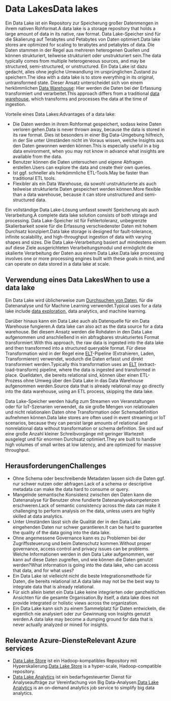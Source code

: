 # <a name="data-lakes"></a><span data-ttu-id="7ffcf-101">Data Lakes</span><span class="sxs-lookup"><span data-stu-id="7ffcf-101">Data lakes</span></span>

<span data-ttu-id="7ffcf-102">Ein Data Lake ist ein Repository zur Speicherung großer Datenmengen in ihrem nativen Rohformat.</span><span class="sxs-lookup"><span data-stu-id="7ffcf-102">A data lake is a storage repository that holds a large amount of data in its native, raw format.</span></span> <span data-ttu-id="7ffcf-103">Data Lake-Speicher sind für die Skalierung auf Terabytes und Petabytes von Daten optimiert.</span><span class="sxs-lookup"><span data-stu-id="7ffcf-103">Data lake stores are optimized for scaling to terabytes and petabytes of data.</span></span> <span data-ttu-id="7ffcf-104">Die Daten stammen in der Regel aus mehreren heterogenen Quellen und können strukturiert, teilweise strukturiert oder unstrukturiert sein.</span><span class="sxs-lookup"><span data-stu-id="7ffcf-104">The data typically comes from multiple heterogeneous sources, and may be structured, semi-structured, or unstructured.</span></span> <span data-ttu-id="7ffcf-105">Ein Data Lake ist dazu gedacht, alles ohne jegliche Umwandlung im ursprünglichen Zustand zu speichern.</span><span class="sxs-lookup"><span data-stu-id="7ffcf-105">The idea with a data lake is to store everything in its original, untransformed state.</span></span> <span data-ttu-id="7ffcf-106">Dieser Ansatz unterscheidet sich von einem herkömmlichen [Data Warehouse](../relational-data/data-warehousing.md): Hier werden die Daten bei der Erfassung transformiert und verarbeitet.</span><span class="sxs-lookup"><span data-stu-id="7ffcf-106">This approach differs from a traditional [data warehouse](../relational-data/data-warehousing.md), which transforms and processes the data at the time of ingestion.</span></span>

<span data-ttu-id="7ffcf-107">Vorteile eines Data Lakes:</span><span class="sxs-lookup"><span data-stu-id="7ffcf-107">Advantages of a data lake:</span></span>

- <span data-ttu-id="7ffcf-108">Die Daten werden in ihrem Rohformat gespeichert, sodass keine Daten verloren gehen.</span><span class="sxs-lookup"><span data-stu-id="7ffcf-108">Data is never thrown away, because the data is stored in its raw format.</span></span> <span data-ttu-id="7ffcf-109">Dies ist besonders in einer Big Data-Umgebung hilfreich, in der Sie unter Umständen nicht im Voraus wissen, welche Insights aus den Daten gewonnen werden können.</span><span class="sxs-lookup"><span data-stu-id="7ffcf-109">This is especially useful in a big data environment, when you may not know in advance what insights are available from the data.</span></span>
- <span data-ttu-id="7ffcf-110">Benutzer können die Daten untersuchen und eigene Abfragen erstellen.</span><span class="sxs-lookup"><span data-stu-id="7ffcf-110">Users can explore the data and create their own queries.</span></span>
- <span data-ttu-id="7ffcf-111">Ist ggf. schneller als herkömmliche ETL-Tools.</span><span class="sxs-lookup"><span data-stu-id="7ffcf-111">May be faster than traditional ETL tools.</span></span>
- <span data-ttu-id="7ffcf-112">Flexibler als ein Data Warehouse, da sowohl unstrukturierte als auch teilweise strukturierte Daten gespeichert werden können.</span><span class="sxs-lookup"><span data-stu-id="7ffcf-112">More flexible than a data warehouse, because it can store unstructured and semi-structured data.</span></span> 

<span data-ttu-id="7ffcf-113">Ein vollständige Data Lake-Lösung umfasst sowohl Speicherung als auch Verarbeitung.</span><span class="sxs-lookup"><span data-stu-id="7ffcf-113">A complete data lake solution consists of both storage and processing.</span></span> <span data-ttu-id="7ffcf-114">Data Lake-Speicher ist für Fehlertoleranz, unbegrenzte Skalierbarkeit sowie für die Erfassung verschiedenster Daten mit hohem Durchsatz konzipiert.</span><span class="sxs-lookup"><span data-stu-id="7ffcf-114">Data lake storage is designed for fault-tolerance, infinite scalability, and high-throughput ingestion of data with varying shapes and sizes.</span></span> <span data-ttu-id="7ffcf-115">Die Data Lake-Verarbeitung basiert auf mindestens einem auf diese Ziele ausgerichteten Verarbeitungsmodul und ermöglicht die skalierte Verarbeitung der Daten aus einem Data Lake.</span><span class="sxs-lookup"><span data-stu-id="7ffcf-115">Data lake processing involves one or more processing engines built with these goals in mind, and can operate on data stored in a data lake at scale.</span></span>

## <a name="when-to-use-a-data-lake"></a><span data-ttu-id="7ffcf-116">Verwendung eines Data Lakes</span><span class="sxs-lookup"><span data-stu-id="7ffcf-116">When to use a data lake</span></span>

<span data-ttu-id="7ffcf-117">Ein Data Lake wird üblicherweise zum [Durchsuchen von Daten](./interactive-data-exploration.md), für die Datenanalyse und für Machine Learning verwendet.</span><span class="sxs-lookup"><span data-stu-id="7ffcf-117">Typical uses for a data lake include [data exploration](./interactive-data-exploration.md), data analytics, and machine learning.</span></span> 

<span data-ttu-id="7ffcf-118">Darüber hinaus kann ein Data Lake auch als Datenquelle für ein Data Warehouse fungieren.</span><span class="sxs-lookup"><span data-stu-id="7ffcf-118">A data lake can also act as the data source for a data warehouse.</span></span> <span data-ttu-id="7ffcf-119">Bei diesem Ansatz werden die Rohdaten in den Data Lake aufgenommen und anschließend in ein abfragbares strukturiertes Format transformiert.</span><span class="sxs-lookup"><span data-stu-id="7ffcf-119">With this approach, the raw data is ingested into the data lake and then transformed into a structured queryable format.</span></span> <span data-ttu-id="7ffcf-120">Für diese Transformation wird in der Regel eine [ELT](../relational-data/etl.md#extract-load-and-transform-elt)-Pipeline (Extrahieren, Laden, Transformieren) verwendet, wodurch die Daten erfasst und direkt transformiert werden.</span><span class="sxs-lookup"><span data-stu-id="7ffcf-120">Typically this transformation uses an [ELT](../relational-data/etl.md#extract-load-and-transform-elt) (extract-load-transform) pipeline, where the data is ingested and transformed in place.</span></span> <span data-ttu-id="7ffcf-121">Quelldaten, die bereits relational sind, können über einen ETL-Prozess ohne Umweg über den Data Lake in das Data Warehouse aufgenommen werden.</span><span class="sxs-lookup"><span data-stu-id="7ffcf-121">Source data that is already relational may go directly into the data warehouse, using an ETL process, skipping the data lake.</span></span>

<span data-ttu-id="7ffcf-122">Data Lake-Speicher werden häufig zum Streamen von Veranstaltungen oder für IoT-Szenarien verwendet, da sie große Mengen von relationalen und nicht relationalen Daten ohne Transformation oder Schemadefinition aufnehmen können.</span><span class="sxs-lookup"><span data-stu-id="7ffcf-122">Data lake stores are often used in event streaming or IoT scenarios, because they can persist large amounts of relational and nonrelational data without transformation or schema definition.</span></span> <span data-ttu-id="7ffcf-123">Sie sind auf eine große Anzahl kleiner Schreibvorgänge mit geringer Wartezeit ausgelegt und für enormen Durchsatz optimiert.</span><span class="sxs-lookup"><span data-stu-id="7ffcf-123">They are built to handle high volumes of small writes at low latency, and are optimized for massive throughput.</span></span>

## <a name="challenges"></a><span data-ttu-id="7ffcf-124">Herausforderungen</span><span class="sxs-lookup"><span data-stu-id="7ffcf-124">Challenges</span></span>

- <span data-ttu-id="7ffcf-125">Ohne Schema oder beschreibende Metadaten lassen sich die Daten ggf. nur schwer nutzen oder abfragen.</span><span class="sxs-lookup"><span data-stu-id="7ffcf-125">Lack of a schema or descriptive metadata can make the data hard to consume or query.</span></span>
- <span data-ttu-id="7ffcf-126">Mangelnde semantische Konsistenz zwischen den Daten kann die Datenanalyse für Benutzer ohne fundierte Datenanalysekompetenzen erschweren.</span><span class="sxs-lookup"><span data-stu-id="7ffcf-126">Lack of semantic consistency across the data can make it challenging to perform analysis on the data, unless users are highly skilled at data analytics.</span></span>
- <span data-ttu-id="7ffcf-127">Unter Umständen lässt sich die Qualität der in den Data Lake eingehenden Daten nur schwer garantieren.</span><span class="sxs-lookup"><span data-stu-id="7ffcf-127">It can be hard to guarantee the quality of the data going into the data lake.</span></span> 
- <span data-ttu-id="7ffcf-128">Ohne angemessene Governance kann es zu Problemen bei der Zugriffssteuerung und beim Datenschutz kommen.</span><span class="sxs-lookup"><span data-stu-id="7ffcf-128">Without proper governance, access control and privacy issues can be problems.</span></span> <span data-ttu-id="7ffcf-129">Welche Informationen werden in den Data Lake aufgenommen, wer kann auf diese Daten zugreifen, und wie können die Daten genutzt werden?</span><span class="sxs-lookup"><span data-stu-id="7ffcf-129">What information is going into the data lake, who can access that data, and for what uses?</span></span>
- <span data-ttu-id="7ffcf-130">Ein Data Lake ist vielleicht nicht die beste Integrationsmethode für Daten, die bereits relational ist.</span><span class="sxs-lookup"><span data-stu-id="7ffcf-130">A data lake may not be the best way to integrate data that is already relational.</span></span>
- <span data-ttu-id="7ffcf-131">Für sich allein bietet ein Data Lake keine integrierten oder ganzheitlichen Ansichten für die gesamte Organisation.</span><span class="sxs-lookup"><span data-stu-id="7ffcf-131">By itself, a data lake does not provide integrated or holistic views across the organization.</span></span> 
- <span data-ttu-id="7ffcf-132">Ein Data Lake kann sich zu einem Sammelplatz für Daten entwickeln, die eigentlich nie analysiert oder zur Gewinnung von Insights genutzt werden.</span><span class="sxs-lookup"><span data-stu-id="7ffcf-132">A data lake may become a dumping ground for data that is never actually analyzed or mined for insights.</span></span>

## <a name="relevant-azure-services"></a><span data-ttu-id="7ffcf-133">Relevante Azure-Dienste</span><span class="sxs-lookup"><span data-stu-id="7ffcf-133">Relevant Azure services</span></span>

- <span data-ttu-id="7ffcf-134">[Data Lake Store](/azure/data-lake-store/) ist ein Hadoop-kompatibles Repository mit Hyperskalierung.</span><span class="sxs-lookup"><span data-stu-id="7ffcf-134">[Data Lake Store](/azure/data-lake-store/) is a hyper-scale, Hadoop-compatible repository.</span></span>
- <span data-ttu-id="7ffcf-135">[Data Lake Analytics](/azure/data-lake-analytics/) ist ein bedarfsgesteuerter Dienst für Analyseaufträge zur Vereinfachung von Big Data-Analysen.</span><span class="sxs-lookup"><span data-stu-id="7ffcf-135">[Data Lake Analytics](/azure/data-lake-analytics/) is an on-demand analytics job service to simplify big data analytics.</span></span>

